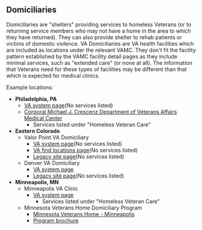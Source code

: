 ## Domiciliaries

Domiciliaries are "shelters" providing services to homeless Veterans (or to returning service members who may not have a home in the area to which they have returned). They can also provide shelter to rehab patients or victims of domestic violence. VA Domiciliaries are VA health facilities which are included as locations under the relevant VAMC. They don't fit the facility pattern established by the VAMC facility detail pages as they include minimal services, such as "extended care" (or none at all). The information that Veterans need for these types of facilities may be different than that which is expected for medical clinics.

Example locations:
- **Philadelphia, PA**
  - [VA system page](https://www.va.gov/philadelphia-health-care/locations/philadelphia-va-domiciliary/)(No services listed)
  - [Corporal Michael J. Crescenz Department of Veterans Affairs Medical Center](https://www.va.gov/philadelphia-health-care/locations/corporal-michael-j-crescenz-department-of-veterans-affairs/)
    - Services listed under "Homeless Veteran Care"
- **Eastern Colorado**
  - Valor Point VA Domiciliary
    - [VA system page](https://www.va.gov/eastern-colorado-health-care/locations/valor-point-va-domiciliary/)(No services listed)
    - [VA find locations page](https://www.va.gov/find-locations/facility/vha_554BU)(No services listed)
    - [Legacy site page](https://www.denver.va.gov/locations/Valor_Point_VA_Domiciliary.asp)(No services listed)
  - Denver VA Domiciliary
    - [VA system page](https://www.va.gov/eastern-colorado-health-care/locations/denver-va-domiciliary/)
    - [Legacy site page](https://www.denver.va.gov/locations/Denver_VA_Domiciliary.asp)(No services listed)
- **Minneapolis, MN**
  - Minneapolis VA Clinic
    - [VA system page](https://www.va.gov/minneapolis-health-care/locations/minneapolis-va-clinic/)
      - Services listed under "Homeless Veteran Care"
  - Minnesota Veterans Home Domiciliary Program
    - [Minnesota Veterans Home - Minneapolis](https://mn.gov/mdva/homes/minneapolis/)
    - [Program brochure](https://mn.gov/mdva/assets/2019-08-doms-brochure_tcm1066-396897.pdf)
